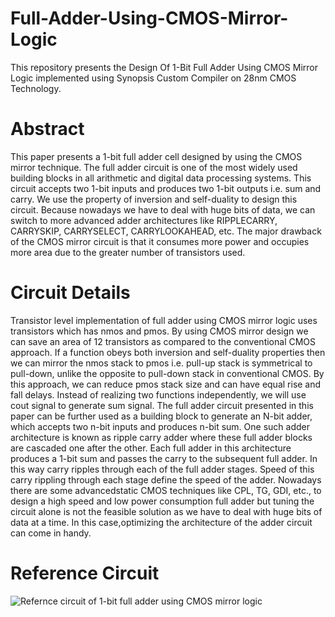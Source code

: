 # Full-Adder-Using-CMOS-Mirror-Logic
This repository presents the Design Of 1-Bit Full Adder Using CMOS Mirror Logic implemented using Synopsis Custom Compiler on 28nm CMOS Technology.
# Abstract
This paper presents a 1-bit full adder cell designed by using the CMOS mirror technique. The full adder circuit is one of the most widely used building blocks in all arithmetic and digital data processing systems. This circuit accepts two 1-bit inputs and produces two 1-bit outputs i.e. sum and carry. We use the property of inversion and self-duality to design this circuit. Because nowadays we have to deal with huge bits of data, we can switch to more advanced adder architectures like  RIPPLECARRY, CARRYSKIP, CARRYSELECT, CARRYLOOKAHEAD, etc. The major drawback of the CMOS mirror circuit is that it consumes more power and occupies more area due to the greater number of transistors used.
# Circuit Details
Transistor level implementation of full adder using CMOS mirror logic uses transistors which has nmos and  pmos. By using CMOS mirror design we can save an area of 12 transistors as compared to the conventional CMOS approach. If a function obeys both inversion and self-duality properties then we can mirror the nmos stack to pmos i.e. pull-up stack is symmetrical to pull-down, unlike the opposite to pull-down stack in conventional CMOS. By this approach, we can reduce pmos stack size and can have equal rise and fall delays. Instead of realizing two functions independently, we will use cout signal to generate sum signal. The full adder circuit presented in this paper can be further used as a building block to generate an N-bit adder, which accepts two n-bit inputs and produces n-bit sum. One such adder architecture is known as ripple carry adder where these full adder blocks are cascaded one after the other. Each full adder in this architecture produces a 1-bit sum and passes the carry to the subsequent full adder. In this way carry ripples through each of the full adder stages. Speed of this carry rippling through each stage define the speed of the adder. Nowadays there are some advancedstatic CMOS techniques like CPL, TG, GDI, etc., to design a high speed and low power consumption full adder but tuning the circuit alone is not the feasible solution as we have to deal with huge bits of data at a time. In this case,optimizing the architecture of the adder circuit can come in handy.
# Reference Circuit
![Refernce circuit of 1-bit full adder using CMOS mirror logic](https://user-images.githubusercontent.com/98546502/155892419-00f1960a-94c9-419e-84a8-6752c2f3b6b9.png)
